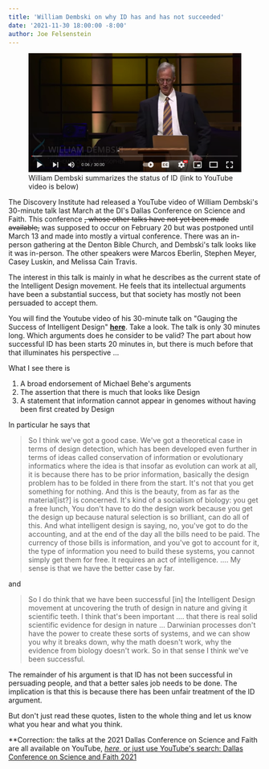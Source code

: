```yaml
---
title: 'William Dembski on why ID has and has not succeeded'
date: '2021-11-30 18:00:00 -8:00'
author: Joe Felsenstein
---
```


<figure><figcaption><img src="/uploads/2021/DembskiGaugingSuccess.png" alt="[Dembski Youtube]"/>
William Dembski summarizes the status of ID (link to YouTube video is below)</figcaption></figure>


The Discovery Institute had released a YouTube video of William Dembski's 30-minute talk last March at the
DI's Dallas Conference on Science and Faith.  This conference <strike>, whose other talks have not yet been made
available,</strike> was supposed to occur on February 20 but was postponed until March 13 and made into mostly a virtual
conference.  There was an in-person gathering at the Denton Bible Church, and Dembski's
talk looks like it was in-person.  The
other speakers were Marcos Eberlin, Stephen Meyer, Casey Luskin, and Melissa Cain Travis.


The interest in this talk is mainly in what he describes as the current state of the Intelligent
Design movement.  He feels that its intellectual arguments have been a substantial success, but
that society has mostly not been persuaded to accept them.

You will find the Youtube video of his 30-minute talk on "Gauging the Success of Intelligent
Design" [**here**](https://youtu.be/mDD7pARRfm4).   Take a look.  The talk is only 30 minutes
long.  Which arguments does he consider to be valid?  The part about how successful ID
has been starts 20 minutes in, but there is much before that that illuminates his
perspective ...

<!--more-->

What I see there is 
1. A broad endorsement of Michael Behe's arguments
2. The assertion that there is much that looks like Design
3. A statement that information cannot appear in genomes without having been first created by Design

In particular he says that

> So I think we've got a good case.  We've got a theoretical case in terms of design detection, which has been developed even further in terms of ideas called conservation of information or evolutionary informatics where the idea is that insofar as evolution can work at all, it is because there has to be prior information, basically the design problem has to be folded in there from the start.  It's not that you get something for nothing.  And this is the beauty, from as far as the material[ist?] is concerned.  It's kind of a socialism of biology: you get a free lunch,  You don't have to do the design work because you get the design up because natural selection is so brilliant, can do all of this.  And what intelligent design is saying, no, you've got to do the accounting, and at the end of the day all the bills need to be paid. The currency of those bills is information, and you've got to account for it, the type of information you need to build these systems, you cannot simply get them for free.  It requires an act of intelligence.  .... My sense is that we have the better case by far.

and

> So I do think that we have been successful [in] the Intelligent Design movement at uncovering the truth of design in nature and giving it scientific teeth. I think that's been important ....  that there is real solid scientific evidence for design in nature ... Darwinian processes don't have the power to create these sorts of systems, and we can show you why it breaks down, why the math doesn't work, why the evidence from biology doesn't work.  So in that sense I think we've been successful.  

The remainder of his argument is that ID has not been successful in persuading people, and that a better
sales job needs to be done.  The implication is that this is because there has been unfair treatment of
the ID argument.


But don't just read these quotes, listen to the whole thing and let us know what you hear and what you think.

**Correction: the talks at the 2021 Dallas Conference on Science and Faith are all available on YouTube, <a href="https://www.youtube.com/playlist?list=PLR8eQzfCOiS0JHtYZoI4K-NsoFZh2QcOG"><em>here</em>, or just use YouTube's search: Dallas Conference on Science and Faith 2021
  
